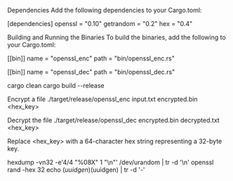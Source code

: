 Dependencies
Add the following dependencies to your Cargo.toml:

[dependencies]
openssl = "0.10"
getrandom = "0.2"
hex = "0.4"
 
Building and Running the Binaries
To build the binaries, add the following to your Cargo.toml:

[[bin]]
name = "openssl_enc"
path = "bin/openssl_enc.rs"

[[bin]]
name = "openssl_dec"
path = "bin/openssl_dec.rs"

cargo clean
cargo build --release

Encrypt a file
./target/release/openssl_enc input.txt encrypted.bin <hex_key>

Decrypt the file
./target/release/openssl_dec encrypted.bin decrypted.txt <hex_key>

Replace <hex_key> with a 64-character hex string representing a 32-byte key.

hexdump -vn32 -e'4/4 "%08X" 1 "\n"' /dev/urandom | tr -d '\n'
openssl rand -hex 32
echo $(uuidgen)$(uuidgen) | tr -d '-'
